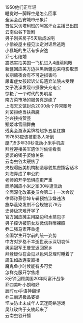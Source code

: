 1950他们正年轻  
睡觉时一脚踩空是怎么回事  
全运会西安城市形象片  
首位采访塔利班的阿富汗女主播已出国  
云南虫谷下饭剧  
男子刚买房子5天后成凶宅  
小偷被屋主撞见淡定对话后逃跑  
小县城的生活有多安逸  
乔七七结婚  
震撼实拍美国一飞机进入4级飓风眼  
新疆回应美方边抹黑新疆边来电影取景  
长期熬夜会有不可逆损害吗  
尿毒症女孩起诉父母遗弃法院未受理  
女子洗澡发现带摄像头充电宝  
惊艳了一个时代的男明星  
南方菜市场的服务真是绝了  
上海天文馆封杀2000余个异常账号  
刘茵拒绝当扶弟魔  
孙兴挟持贺芸  
甄姬冰雪圆舞曲  
残奥会游泳奖牌榜超多五星红旗  
197653应该被更多人听到  
厦门5少年30秒洗劫小米手机店  
拜登迎接美军遗体时偷偷看表  
婆婆的镯子婆媳关系  
云南虫谷太硬核了  
央视曝医美机构制造容貌焦虑揽客话术  
刘海弄成了申公豹  
老师的开学恐惧症更严重  
商场回应小米之家30秒遭洗劫  
全面深化改革委员会第二十一次会议  
律师称蔡徐坤专辑预售涉嫌违法  
施华蔻染发剂不合规被罚79万  
史诗级灾难开学了  
官方回应摊主用路边积水蒸包子  
男子控诉被前女友微信群曝裸照  
乔二强马素芹重逢  
全国学生开学前的统一姿势  
中方对罗格不幸逝世表示深切哀悼  
奥运冠军王曼昱返回家乡  
拜登疑似在会见以色列总理时睡着了  
周生如故连麦直播  
魔鬼鱼小时候能有多可爱  
怎样克服开学焦虑  
3分钟回顾美国20年阿富汗战争  
乔四美叶小朗和好  
辰时cp手语神翻译  
乔三丽遇极品婆婆  
坚决防止未成年人沉迷网络游戏  
吴红玫终于支棱起来了  
云南虫谷开播  
